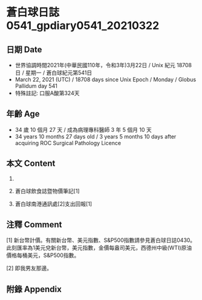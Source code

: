 [_metadata_:encoding]: - "utf-8"
[_metadata_:language]: - "zh-Hant-TW"
[_metadata_:fileformat]: - "markdown"
[_metadata_:MIME_type]: - "text/plain"
[_metadata_:markdown_version]: - "commonmark version 0.29"
[_metadata_:markdown_spec]: - "https://spec.commonmark.org/0.29/"

# 蒼白球日誌0541_gpdiary0541_20210322 #

## 日期 Date ##

* 世界協調時間2021年(中華民國110年，令和3年)3月22日 / Unix 紀元 18708 日 / 星期一 / 蒼白球紀元第541日
* March 22, 2021 (UTC) / 18708 days since Unix Epoch / Monday / Globus Pallidum day 541
* 特殊註記: 口服A酸第324天

## 年齡 Age ##

* 34 歲 10 個月 27 天 / 成為病理專科醫師 3 年 5 個月 10 天
* 34 years 10 months 27 days old / 3 years 5 months 10 days after acquiring ROC Surgical Pathology Licence

## 本文 Content ##

1. 

    
2. 蒼白球飲食誌暨物價筆記[1]

    
3. 蒼白球南港通訊處[2]支出回報[1]

    

## 注釋 Comment ##

[1] 新台幣計價。有關新台幣、美元指數、S&P500指數請參見蒼白球日誌0430。此刻匯率為1美元兌新台幣，美元指數，金價每盎司美元，西德州中級(WTI)原油價格每桶美元，S&P500指數。


[2] 即我男友那邊。



## 附錄 Appendix ##

